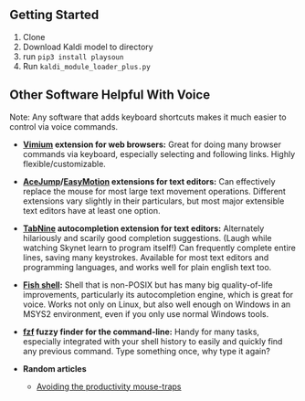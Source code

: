 
## Getting Started

1. Clone
1. Download Kaldi model to directory
1. run `pip3 install playsoun`
1. Run `kaldi_module_loader_plus.py`

## Other Software Helpful With Voice

Note: Any software that adds keyboard shortcuts makes it much easier to control via voice commands.

* **[Vimium](https://www.google.com/search?q=vimium) extension for web browsers:** Great for doing many browser commands via keyboard, especially selecting and following links. Highly flexible/customizable.

* **[AceJump](https://www.google.com/search?q=AceJump)/[EasyMotion](https://www.google.com/search?q=EasyMotion) extensions for text editors:** Can effectively replace the mouse for most large text movement operations.
Different extensions vary slightly in their particulars, but most major extensible text editors have at least one option.

* **[TabNine](https://tabnine.com) autocompletion extension for text editors:** Alternately hilariously and scarily good completion suggestions. (Laugh while watching Skynet learn to program itself!) Can frequently complete entire lines, saving many keystrokes. Available for most text editors and programming languages, and works well for plain english text too.

* **[Fish shell](https://fishshell.com/):** Shell that is non-POSIX but has many big quality-of-life improvements, particularly its autocompletion engine, which is great for voice. Works not only on Linux, but also well enough on Windows in an MSYS2 environment, even if you only use normal Windows tools.

* **[fzf](https://github.com/junegunn/fzf) fuzzy finder for the command-line:** Handy for many tasks, especially integrated with your shell history to easily and quickly find any previous command. Type something once, why type it again?

* **Random articles**
    * [Avoiding the productivity mouse-traps](https://medium.com/productivity-freak/avoiding-productivity-mousetraps-177d80fa533b)
